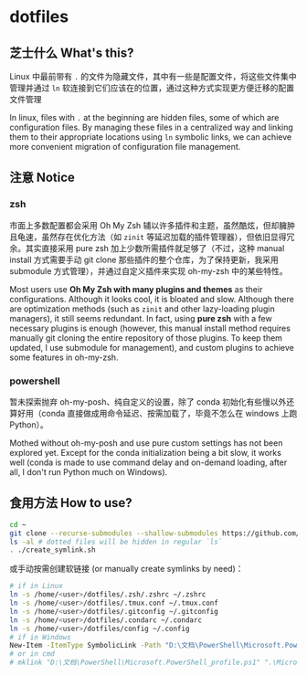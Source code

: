 # dotfiles

## 芝士什么 What's this?
Linux 中最前带有 `.` 的文件为隐藏文件，其中有一些是配置文件，将这些文件集中管理并通过 `ln` 软连接到它们应该在的位置，通过这种方式实现更方便迁移的配置文件管理

In linux, files with `.` at the beginning are hidden files, some of which are configuration files. By managing these files in a centralized way and linking them to their appropriate locations using `ln` symbolic links, we can achieve more convenient migration of configuration file management.

## 注意 Notice
### zsh
市面上多数配置都会采用 Oh My Zsh 辅以许多插件和主题，虽然酷炫，但却臃肿且龟速，虽然存在优化方法（如 `zinit` 等延迟加载的插件管理器），但依旧显得冗余。其实直接采用 pure zsh 加上少数所需插件就足够了（不过，这种 manual install 方式需要手动 git clone 那些插件的整个仓库，为了保持更新，我采用 submodule 方式管理），并通过自定义插件来实现 oh-my-zsh 中的某些特性。

Most users use **Oh My Zsh with many plugins and themes** as their configurations. Although it looks cool, it is bloated and slow. Although there are optimization methods (such as `zinit` and other lazy-loading plugin managers), it still seems redundant. In fact, using **pure zsh** with a few necessary plugins is enough (however, this manual install method requires manually git cloning the entire repository of those plugins. To keep them updated, I use submodule for management), and custom plugins to achieve some features in oh-my-zsh.

### powershell
暂未探索抛弃 oh-my-posh、纯自定义的设置，除了 conda 初始化有些慢以外还算好用（conda 直接做成用命令延迟、按需加载了，毕竟不怎么在 windows 上跑 Python）。

Mothed without oh-my-posh and use pure custom settings has not been explored yet. Except for the conda initialization being a bit slow, it works well (conda is made to use command delay and on-demand loading, after all, I don't run Python much on Windows).

## 食用方法 How to use?
```bash
cd ~
git clone --recurse-submodules --shallow-submodules https://github.com/crd2333/dotfiles.git
ls -al # dotted files will be hidden in regular `ls`
. ./create_symlink.sh
```

或手动按需创建软链接 (or manually create symlinks by need)：
```bash
# if in Linux
ln -s /home/<user>/dotfiles/.zsh/.zshrc ~/.zshrc
ln -s /home/<user>/dotfiles/.tmux.conf ~/.tmux.conf
ln -s /home/<user>/dotfiles/.gitconfig ~/.gitconfig
ln -s /home/<user>/dotfiles/.condarc ~/.condarc
ln -s /home/<user>/dotfiles/config ~/.config
# if in Windows
New-Item -ItemType SymbolicLink -Path "D:\文档\PowerShell\Microsoft.PowerShell_profile.ps1" -Target ".\Microsoft.PowerShell_profile.ps1"
# or in cmd
# mklink "D:\文档\PowerShell\Microsoft.PowerShell_profile.ps1" ".\Microsoft.PowerShell_profile.ps1"
```
